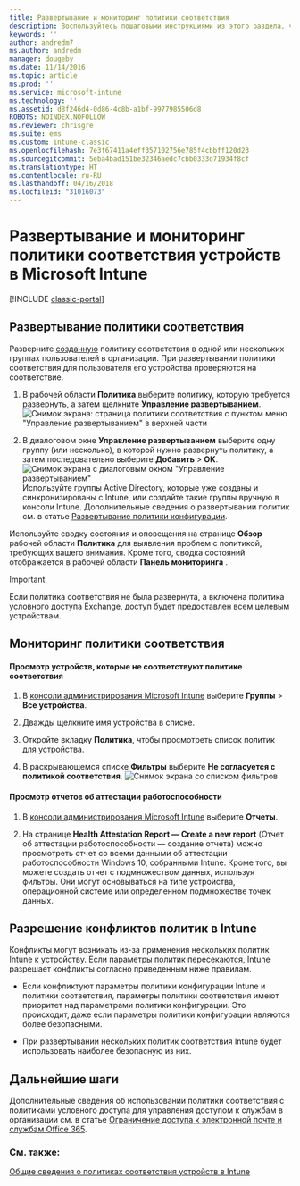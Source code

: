```yaml
---
title: Развертывание и мониторинг политики соответствия
description: Воспользуйтесь пошаговыми инструкциями из этого раздела, чтобы развернуть политику соответствия требованиям и следить за ней.
keywords: ''
author: andredm7
ms.author: andredm
manager: dougeby
ms.date: 11/14/2016
ms.topic: article
ms.prod: ''
ms.service: microsoft-intune
ms.technology: ''
ms.assetid: d8f246d4-0d86-4c8b-a1bf-9977985506d8
ROBOTS: NOINDEX,NOFOLLOW
ms.reviewer: chrisgre
ms.suite: ems
ms.custom: intune-classic
ms.openlocfilehash: 7e3f67411a4eff357102756e785f4cbbff120d23
ms.sourcegitcommit: 5eba4bad151be32346aedc7cbb0333d71934f8cf
ms.translationtype: HT
ms.contentlocale: ru-RU
ms.lasthandoff: 04/16/2018
ms.locfileid: "31016073"
---
```

# <a name="deploy-and-monitor-a-device-compliance-policy-in-microsoft-intune"></a>Развертывание и мониторинг политики соответствия устройств в Microsoft Intune

[!INCLUDE [classic-portal](../includes/classic-portal.md)]

## <a name="deploy-a-compliance-policy"></a>Развертывание политики соответствия
Разверните [созданную](create-a-device-compliance-policy-in-microsoft-intune.md) политику соответствия в одной или нескольких группах пользователей в организации. При развертывании политики соответствия для пользователя его устройства проверяются на соответствие.

1.  В рабочей области **Политика** выберите политику, которую требуется развернуть, а затем щелкните **Управление развертыванием**.
![Снимок экрана: страница политики соответствия с пунктом меню "Управление развертыванием" в верхней части](./media/intune-sa-3c-deploy-compliance-policy2.png)

2.  В диалоговом окне **Управление развертыванием** выберите одну группу (или несколько), в которой нужно развернуть политику, а затем последовательно выберите **Добавить** > **ОК**.
![Снимок экрана с диалоговым окном "Управление развертыванием"](./media/intune-sa-3d-deploy-compliance-policy3-Manage.png) Используйте группы Active Directory, которые уже созданы и синхронизированы с Intune, или создайте такие группы вручную в консоли Intune. Дополнительные сведения о развертывании политик см. в статье [Развертывание политики конфигурации](manage-settings-and-features-on-your-devices-with-microsoft-intune-policies.md).

Используйте сводку состояния и оповещения на странице **Обзор** рабочей области **Политика** для выявления проблем с политикой, требующих вашего внимания. Кроме того, сводка состояний отображается в рабочей области **Панель мониторинга** .

> [!IMPORTANT]
> Если политика соответствия не была развернута, а включена политика условного доступа Exchange, доступ будет предоставлен всем целевым устройствам.

## <a name="monitor-the-compliance-policy"></a>Мониторинг политики соответствия

#### <a name="to-view-devices-that-do-not-conform-to-a-compliance-policy"></a>Просмотр устройств, которые не соответствуют политике соответствия

1.  В [консоли администрирования Microsoft Intune](https://manage.microsoft.com) выберите **Группы** > **Все устройства**.

2.  Дважды щелкните имя устройства в списке.

3.  Откройте вкладку **Политика**, чтобы просмотреть список политик для устройства.

4.  В раскрывающемся списке **Фильтры** выберите **Не согласуется с политикой соответствия**.
![Снимок экрана со списком фильтров](./media/intune-sa-3e-view-device-noncompliance.png)

#### <a name="to-view-the-health-attestation-reports"></a>Просмотр отчетов об аттестации работоспособности

1.  В [консоли администрирования Microsoft Intune](https://manage.microsoft.com) выберите **Отчеты**.

2.  На странице **Health Attestation Report — Create a new report** (Отчет об аттестации работоспособности — создание отчета) можно просмотреть отчет со всеми данными об аттестации работоспособности Windows 10, собранными Intune. Кроме того, вы можете создать отчет с подмножеством данных, используя фильтры. Они могут основываться на типе устройства, операционной системе или определенном подмножестве точек данных.

## <a name="how-intune-resolves-policy-conflicts"></a>Разрешение конфликтов политик в Intune
Конфликты могут возникать из-за применения нескольких политик Intune к устройству. Если параметры политик пересекаются, Intune разрешает конфликты согласно приведенным ниже правилам.

-   Если конфликтуют параметры политики конфигурации Intune и политики соответствия, параметры политики соответствия имеют приоритет над параметрами политики конфигурации. Это происходит, даже если параметры политики конфигурации являются более безопасными.

-   При развертывании нескольких политик соответствия Intune будет использовать наиболее безопасную из них.

## <a name="next-steps"></a>Дальнейшие шаги
Дополнительные сведения об использовании политики соответствия с политиками условного доступа для управления доступом к службам в организации см. в статье [Ограничение доступа к электронной почте и службам Office 365](restrict-access-to-email-and-o365-services-with-microsoft-intune.md).


### <a name="see-also"></a>См. также:
[Общие сведения о политиках соответствия устройств в Intune](introduction-to-device-compliance-policies-in-microsoft-intune.md)
